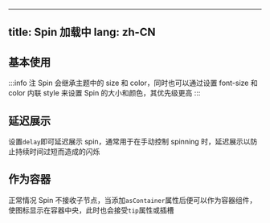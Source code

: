<!--this file is copied from chinese md, remove this comment to update it, or it will be overwritten when next build-->
---
title: Spin 加载中
lang: zh-CN
---

## 基本使用

<!-- @Code:basicUsage -->

:::info 注
Spin 会继承主题中的 size 和 color，同时也可以通过设置 font-size 和 color 内联 style 来设置 Spin 的大小和颜色，其优先级更高
:::

## 延迟展示

设置`delay`即可延迟展示 spin，通常用于在手动控制 spinning 时，延迟展示以防止持续时间过短而造成的闪烁

<!-- @Code:delay -->

## 作为容器

正常情况 Spin 不接收子节点，当添加`asContainer`属性后便可以作为容器组件，使图标显示在容器中央，此时也会接受`tip`属性或插槽

<!-- @Code:asContainer -->

<style lang="scss">
@keyframes bounce {
  12.5% {
    transform: translateY(-0.5em);
  }
  25% {
    transform: translateY(0);
  }
  100% {
    transform: translateY(0);
  }
}

.spin-loading-tip span {
  display: inline-block;
  animation: bounce 1.5s 0s ease infinite;
  &:nth-child(2) {
    animation-delay: 0.5s;
  }
  &:nth-child(3) {
    animation-delay: 1s;
  }
}
</style>
